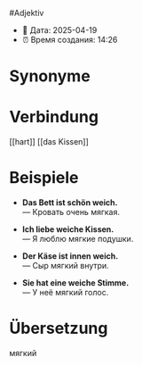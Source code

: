 #Adjektiv
- 📍 Дата: 2025-04-19
- ⏰ Время создания: 14:26
# Synonyme

# Verbindung 
[[hart]]
[[das Kissen]]
# Beispiele
- **Das Bett ist schön weich.**  
    — Кровать очень мягкая.
    
- **Ich liebe weiche Kissen.**  
    — Я люблю мягкие подушки.
    
- **Der Käse ist innen weich.**  
    — Сыр мягкий внутри.
    
- **Sie hat eine weiche Stimme.**  
    — У неё мягкий голос.
# Übersetzung
мягкий